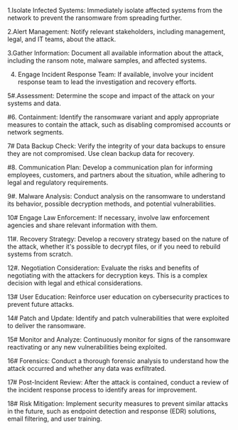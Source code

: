 
1.Isolate Infected Systems: Immediately isolate affected systems from the network to prevent the ransomware from spreading further.

2.Alert Management: Notify relevant stakeholders, including management, legal, and IT teams, about the attack.

3.Gather Information: Document all available information about the attack, including the ransom note, malware samples, and affected systems.

4. Engage Incident Response Team: If available, involve your incident response team to lead the investigation and recovery efforts.

5#.Assessment: Determine the scope and impact of the attack on your systems and data.

#6. Containment: Identify the ransomware variant and apply appropriate measures to contain the attack, such as disabling compromised accounts or network segments.

7# Data Backup Check: Verify the integrity of your data backups to ensure they are not compromised. Use clean backup data for recovery.

#8. Communication Plan: Develop a communication plan for informing employees, customers, and partners about the situation, while adhering to legal and regulatory requirements.

9#. Malware Analysis: Conduct analysis on the ransomware to understand its behavior, possible decryption methods, and potential vulnerabilities.

10# Engage Law Enforcement: If necessary, involve law enforcement agencies and share relevant information with them.

11#. Recovery Strategy: Develop a recovery strategy based on the nature of the attack, whether it's possible to decrypt files, or if you need to rebuild systems from scratch.

12#. Negotiation Consideration: Evaluate the risks and benefits of negotiating with the attackers for decryption keys. This is a complex decision with legal and ethical considerations.

13# User Education: Reinforce user education on cybersecurity practices to prevent future attacks.

14# Patch and Update: Identify and patch vulnerabilities that were exploited to deliver the ransomware.

15# Monitor and Analyze: Continuously monitor for signs of the ransomware reactivating or any new vulnerabilities being exploited.

16# Forensics: Conduct a thorough forensic analysis to understand how the attack occurred and whether any data was exfiltrated.

17# Post-Incident Review: After the attack is contained, conduct a review of the incident response process to identify areas for improvement.

18# Risk Mitigation: Implement security measures to prevent similar attacks in the future, such as endpoint detection and response (EDR) solutions, email filtering, and user training.
